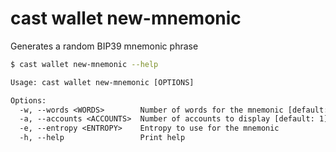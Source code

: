 # cast wallet new-mnemonic

Generates a random BIP39 mnemonic phrase

```bash
$ cast wallet new-mnemonic --help
```

```txt
Usage: cast wallet new-mnemonic [OPTIONS]

Options:
  -w, --words <WORDS>        Number of words for the mnemonic [default: 12]
  -a, --accounts <ACCOUNTS>  Number of accounts to display [default: 1]
  -e, --entropy <ENTROPY>    Entropy to use for the mnemonic
  -h, --help                 Print help
```